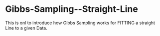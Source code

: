 # Gibbs-Sampling--Straight-Line
This is onl to introduce how Gibbs Sampling works for FITTING a straight Line to a given Data.
